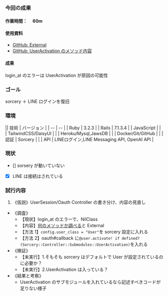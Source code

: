 ### 今回の成果

#### 作業時間：　 60m

#### 使用資料

- [GitHub: External](https://github.com/Sorcery/sorcery?tab=readme-ov-file#external)
- [GitHub: UserActivation のメソッド内容](https://github.com/Sorcery/sorcery/blob/master/lib/sorcery/controller/submodules/activity_logging.rb)

#### 成果

<!--現状から持ってきて、ToDo更新して考察-->

login_at のエラーは UserActivation が原因の可能性

### ゴール

sorcery ＋ LINE ログインを復旧

### 環境

|| 技術 | バージョン |
| -- | -- |
| Ruby | 3.2.3 |
| Rails | 7.1.3.4 |
| JavaScript | |
| TailwindCSS/DaisyUI | |
| Heroku/Mysql,JawsDB | |
| Docker/Git/GitHub | |
| 認証 | Sorcery | |
| API | LINEログイン,LINE Messaging API, OpenAI API |

### 現状

<!--タスク分解（何ができて、何ができてないかを可視化）-->

- [] sorsery が動いていない
- [x] LINE は接続はされている

### 試行内容

<!--仮説→調査→検証→結果と考察-->

1. 《仮説》UserSession/Oauth Controller の書き分け、内容の見直し

- 《調査》
  - 【現状】login_at のエラーで、NilClass
  - 【内容】[何のメソッドか調べる](https://github.com/Sorcery/sorcery?tab=readme-ov-file#external)と External
  - 【方法 1】`config.user_class = "User"`を sorcery 設定に入れる
  - 【方法 2】oauth#callback に`@user.activate! if defined?(Sorcery::Controller::Submodules::UserActivation)`を入れる
- 《検証》
  - 【未実行】1.そもそも sorcery はデフォルトで User が設定されているのに必要か？
  - 【未実行】2.UserActivation は入っている？
- 《結果と考察》
  - UserActivation のサブモジュールを入れているなら記述すべきコードが足りない様子
